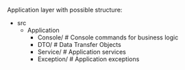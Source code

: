 Application layer with possible structure:

- src
  - Application
    - Console/               # Console commands for business logic
    - DTO/                   # Data Transfer Objects
    - Service/               # Application services
    - Exception/             # Application exceptions
